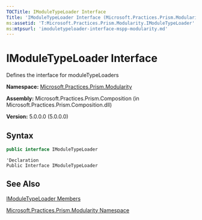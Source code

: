 ```yaml
---
TOCTitle: IModuleTypeLoader Interface
Title: 'IModuleTypeLoader Interface (Microsoft.Practices.Prism.Modularity)'
ms:assetid: 'T:Microsoft.Practices.Prism.Modularity.IModuleTypeLoader'
ms:mtpsurl: 'imoduletypeloader-interface-mspp-modularity.md'
---
```


# IModuleTypeLoader Interface

Defines the interface for moduleTypeLoaders

**Namespace:** [Microsoft.Practices.Prism.Modularity](/patterns-practices/reference/mspp-modularity-namespace)

**Assembly:** Microsoft.Practices.Prism.Composition (in Microsoft.Practices.Prism.Composition.dll)

**Version:** 5.0.0.0 (5.0.0.0)
## Syntax
```C#
public interface IModuleTypeLoader
```
```VB
'Declaration
Public Interface IModuleTypeLoader
```

## See Also
[IModuleTypeLoader Members](/patterns-practices/reference/imoduletypeloader-members-mspp-modularity)

[Microsoft.Practices.Prism.Modularity Namespace](/patterns-practices/reference/mspp-modularity-namespace)
